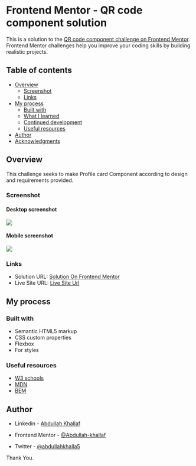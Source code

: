 # Frontend Mentor - QR code component solution

This is a solution to the [QR code component challenge on Frontend Mentor](https://www.frontendmentor.io/challenges/qr-code-component-iux_sIO_H). Frontend Mentor challenges help you improve your coding skills by building realistic projects. 

## Table of contents

- [Overview](#overview)
  - [Screenshot](#screenshot)
  - [Links](#links)
- [My process](#my-process)
  - [Built with](#built-with)
  - [What I learned](#what-i-learned)
  - [Continued development](#continued-development)
  - [Useful resources](#useful-resources)
- [Author](#author)
- [Acknowledgments](#acknowledgments)

## Overview
This challenge seeks to make Profile card Component according to design and requirements provided.
### Screenshot

#### Desktop screenshot
![](images/desktop.png)

#### Mobile screenshot
![](images/mobile.jpeg)

### Links

- Solution URL: [Solution On Frontend Mentor](https://your-solution-url.com)
- Live Site URL: [Live Site Url](https://your-live-site-url.com)

## My process

### Built with

- Semantic HTML5 markup
- CSS custom properties
- Flexbox
 - For styles



### Useful resources

- [W3 schools](https://www.w3schools.com/)
- [MDN](https://developer.mozilla.org/en-US/docs/Web/CSS)
- [BEM](http://getbem.com/introduction/)

## Author

- Linkedin - [Abdullah Khallaf](https://www.linkedin.com/in/abdullah-khallaf/)

- Frontend Mentor - [@Abdullah-khallaf](https://www.frontendmentor.io/profile/Abdullah-khallaf)

- Twitter - [@abdullahkhalla5](https://www.twitter.com/abdullahkhalla5)

Thank You.